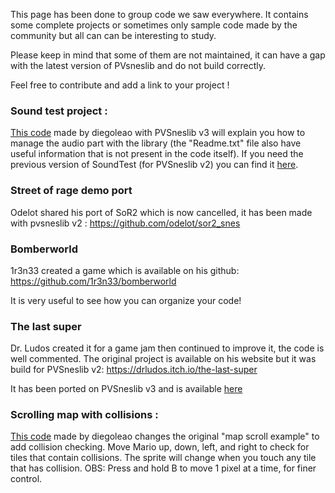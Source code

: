 This page has been done to group code we saw everywhere. It contains some complete projects or sometimes only sample code made by the community but all can can be interesting to study.

Please keep in mind that some of them are not maintained, it can have a gap with the latest version of PVsneslib and do not build correctly.

Feel free to contribute and add a link to your project !

### Sound test project :

[This code](https://github.com/alekmaul/pvsneslib/files/6565523/SoundTest_ByDiegoLeao_PvsneslibV3.zip) made by diegoleao with PVSneslib v3 will explain you how to manage the audio part with the library (the "Readme.txt" file also have useful information that is not present in the code itself). 
If you need the previous version of SoundTest (for PVSneslib v2) you can find it [here](https://github.com/alekmaul/pvsneslib/files/5396843/SoundTest_ByDiegoLeao.zip).


### Street of rage demo port

Odelot shared his port of SoR2 which is now cancelled, it has been made with pvsneslib v2 : https://github.com/odelot/sor2_snes

### Bomberworld

1r3n33 created a game which is available on his github: https://github.com/1r3n33/bomberworld

It is very useful to see how you can organize your code!

### The last super

Dr. Ludos created it for a game jam then continued to improve it, the code is well commented. The original project is available on his website but it was build for PVSneslib v2: https://drludos.itch.io/the-last-super

It has been ported on PVSneslib v3 and is available [here](https://github.com/alekmaul/pvsneslib/files/6556286/TheLastSuper_sourcecode.zip)

### Scrolling map with collisions :

[This code](https://github.com/alekmaul/pvsneslib/files/7148973/mapscroll_example_with_collisions.zip) made by diegoleao changes the original "map scroll example" to add collision checking. Move Mario up, down, left, and right to check for tiles that contain collisions. The sprite will change when you touch any tile that has collision. OBS: Press and hold B to move 1 pixel at a time, for finer control.
